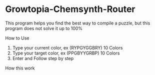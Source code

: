 # Growtopia-Chemsynth-Router
This program helps you find the best way to compile a puzzle, but this program does not solve it up to 100%

How to Use
1. Type your current color, ex (RYPGYGGBRY) 10 Colors
2. Type your target color, ex (PPGBYYGRBP) 10 Colors
3. Enter and Follow step by step

How this work


